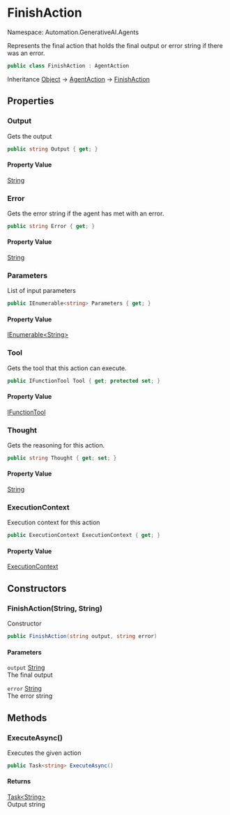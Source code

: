 # FinishAction

Namespace: Automation.GenerativeAI.Agents

Represents the final action that holds the final output or error string if there was an error.

```csharp
public class FinishAction : AgentAction
```

Inheritance [Object](https://docs.microsoft.com/en-us/dotnet/api/system.object) → [AgentAction](./automation.generativeai.agents.agentaction.md) → [FinishAction](./automation.generativeai.agents.finishaction.md)

## Properties

### **Output**

Gets the output

```csharp
public string Output { get; }
```

#### Property Value

[String](https://docs.microsoft.com/en-us/dotnet/api/system.string)<br>

### **Error**

Gets the error string if the agent has met with an error.

```csharp
public string Error { get; }
```

#### Property Value

[String](https://docs.microsoft.com/en-us/dotnet/api/system.string)<br>

### **Parameters**

List of input parameters

```csharp
public IEnumerable<string> Parameters { get; }
```

#### Property Value

[IEnumerable&lt;String&gt;](https://docs.microsoft.com/en-us/dotnet/api/system.collections.generic.ienumerable-1)<br>

### **Tool**

Gets the tool that this action can execute.

```csharp
public IFunctionTool Tool { get; protected set; }
```

#### Property Value

[IFunctionTool](./automation.generativeai.interfaces.ifunctiontool.md)<br>

### **Thought**

Gets the reasoning for this action.

```csharp
public string Thought { get; set; }
```

#### Property Value

[String](https://docs.microsoft.com/en-us/dotnet/api/system.string)<br>

### **ExecutionContext**

Execution context for this action

```csharp
public ExecutionContext ExecutionContext { get; }
```

#### Property Value

[ExecutionContext](./automation.generativeai.interfaces.executioncontext.md)<br>

## Constructors

### **FinishAction(String, String)**

Constructor

```csharp
public FinishAction(string output, string error)
```

#### Parameters

`output` [String](https://docs.microsoft.com/en-us/dotnet/api/system.string)<br>
The final output

`error` [String](https://docs.microsoft.com/en-us/dotnet/api/system.string)<br>
The error string

## Methods

### **ExecuteAsync()**

Executes the given action

```csharp
public Task<string> ExecuteAsync()
```

#### Returns

[Task&lt;String&gt;](https://docs.microsoft.com/en-us/dotnet/api/system.threading.tasks.task-1)<br>
Output string
